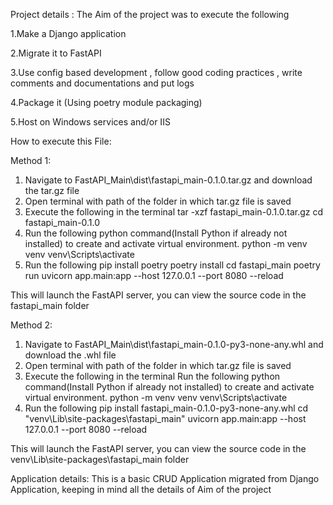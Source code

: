 Project details :
The Aim of the project was to execute the following

1.Make a Django application

2.Migrate it to FastAPI

3.Use config based development  , follow good coding practices , write comments and documentations and put logs

4.Package it (Using poetry module packaging)

5.Host on Windows services and/or IIS


How to execute this File:

Method 1:
1. Navigate to FastAPI_Main\dist\fastapi_main-0.1.0.tar.gz and download the tar.gz file
2. Open terminal with path of the folder in which tar.gz file is saved
3. Execute the following in the terminal 
           tar -xzf fastapi_main-0.1.0.tar.gz
           cd fastapi_main-0.1.0
4. Run the following python command(Install Python if already not installed) to create and activate virtual environment.
           python -m venv venv
           venv\Scripts\activate
5. Run the following 
           pip install poetry
           poetry install
           cd fastapi_main
           poetry run uvicorn app.main:app  --host 127.0.0.1 --port 8080  --reload

This will launch the FastAPI server, you can view the source code in the fastapi_main folder

Method 2:
1. Navigate to FastAPI_Main\dist\fastapi_main-0.1.0-py3-none-any.whl and download the .whl file
2. Open terminal with path of the folder in which tar.gz file is saved
3. Execute the following in the terminal 
Run the following python command(Install Python if already not installed) to create and activate virtual environment.
           python -m venv venv
           venv\Scripts\activate
4. Run the following 
           pip install fastapi_main-0.1.0-py3-none-any.whl
           cd "venv\Lib\site-packages\fastapi_main"
           uvicorn app.main:app  --host 127.0.0.1 --port 8080  --reload

This will launch the FastAPI server, you can view the source code in the venv\Lib\site-packages\fastapi_main folder

Application details:
This is a basic CRUD Application migrated from Django Application, keeping in mind all the details of Aim of the project




